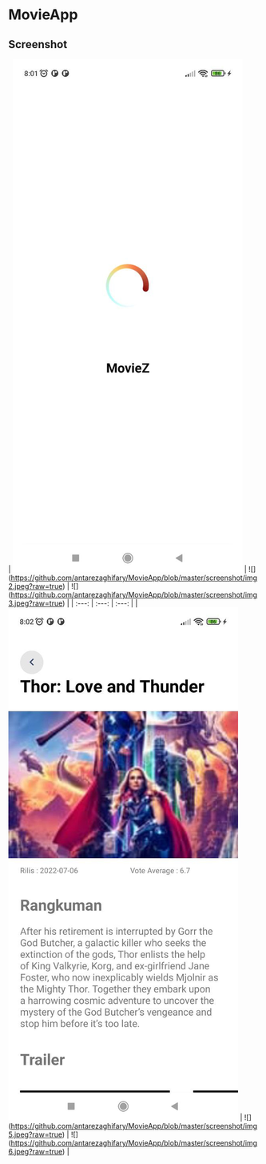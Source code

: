 # MovieApp

## Screenshot

| ![](https://github.com/antarezaghifary/MovieApp/blob/master/screenshot/img1.jpeg?raw=true) | ![] 
(https://github.com/antarezaghifary/MovieApp/blob/master/screenshot/img2.jpeg?raw=true) | ![] 
(https://github.com/antarezaghifary/MovieApp/blob/master/screenshot/img3.jpeg?raw=true) |
| :---: | :---: | :---: |
| ![](https://github.com/antarezaghifary/MovieApp/blob/master/screenshot/img4.jpeg?raw=true) | ![] 
(https://github.com/antarezaghifary/MovieApp/blob/master/screenshot/img5.jpeg?raw=true) | ![] 
(https://github.com/antarezaghifary/MovieApp/blob/master/screenshot/img6.jpeg?raw=true) |
